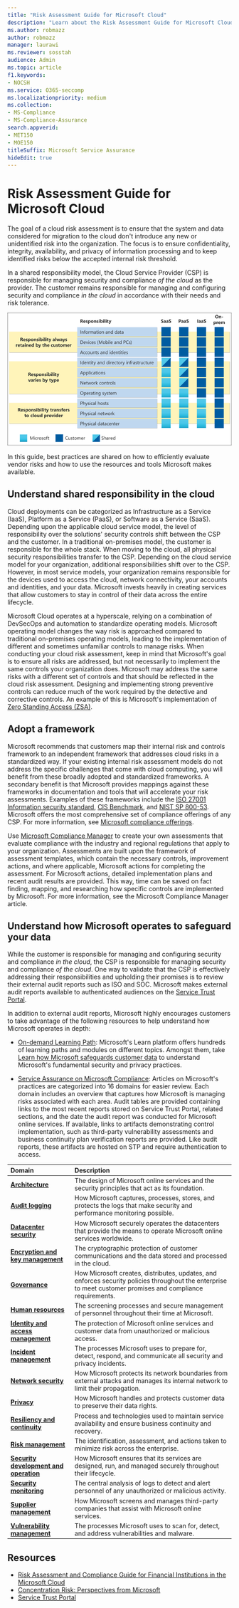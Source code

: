 ```yaml
---
title: "Risk Assessment Guide for Microsoft Cloud"
description: "Learn about the Risk Assessment Guide for Microsoft Cloud"
ms.author: robmazz
author: robmazz
manager: laurawi
ms.reviewer: sosstah
audience: Admin
ms.topic: article
f1.keywords:
- NOCSH
ms.service: O365-seccomp
ms.localizationpriority: medium
ms.collection:
- MS-Compliance
- MS-Compliance-Assurance
search.appverid:
- MET150
- MOE150
titleSuffix: Microsoft Service Assurance
hideEdit: true
---
```


# Risk Assessment Guide for Microsoft Cloud

The goal of a cloud risk assessment is to ensure that the system and data considered for migration to the cloud don't introduce any new or unidentified risk into the organization. The focus is to ensure confidentiality, integrity, availability, and privacy of information processing and to keep identified risks below the accepted internal risk threshold.

In a shared responsibility model, the Cloud Service Provider (CSP) is responsible for managing security and compliance *of the cloud* as the provider. The customer remains responsible for managing and configuring security and compliance *in the cloud* in accordance with their needs and risk tolerance.

![Shared responsibility model.](../media/assurance-shared-responsibility-model.png)

In this guide, best practices are shared on how to efficiently evaluate vendor risks and how to use the resources and tools Microsoft makes available.

## Understand shared responsibility in the cloud

Cloud deployments can be categorized as Infrastructure as a Service (IaaS), Platform as a Service (PaaS), or Software as a Service (SaaS). Depending upon the applicable cloud service model, the level of responsibility over the solutions' security controls shift between the CSP and the customer. In a traditional on-premises model, the customer is responsible for the whole stack. When moving to the cloud, all physical security responsibilities transfer to the CSP. Depending on the cloud service model for your organization, additional responsibilities shift over to the CSP. However, in most service models, your organization remains responsible for the devices used to access the cloud, network connectivity, your accounts and identities, and your data. Microsoft invests heavily in creating services that allow customers to stay in control of their data across the entire lifecycle.

Microsoft Cloud operates at a hyperscale, relying on a combination of DevSecOps and automation to standardize operating models. Microsoft operating model changes the way risk is approached compared to traditional on-premises operating models, leading to the implementation of different and sometimes unfamiliar controls to manage risks. When conducting your cloud risk assessment, keep in mind that Microsoft's goal is to ensure all risks are addressed, but not necessarily to implement the same controls your organization does. Microsoft may address the same risks with a different set of controls and that should be reflected in the cloud risk assessment. Designing and implementing strong preventive controls can reduce much of the work required by the detective and corrective controls. An example of this is Microsoft's implementation of [Zero Standing Access (ZSA)](assurance-microsoft-365-service-engineer-access-control.md).

## Adopt a framework

Microsoft recommends that customers map their internal risk and controls framework to an independent framework that addresses cloud risks in a standardized way. If your existing internal risk assessment models do not address the specific challenges that come with cloud computing, you will benefit from these broadly adopted and standardized frameworks. A secondary benefit is that Microsoft provides mappings against these frameworks in documentation and tools that will accelerate your risk assessments. Examples of these frameworks include the [ISO 27001 Information security standard](/compliance/regulatory/offering-iso-27001), [CIS Benchmark](/compliance/regulatory/offering-cis-benchmark), and [NIST SP 800-53](https://csrc.nist.gov/Projects/risk-management/sp800-53-controls/release-search#!/800-53). Microsoft offers the most comprehensive set of compliance offerings of any CSP. For more information, see [Microsoft compliance offerings](/compliance/regulatory/offering-home).

Use [Microsoft Compliance Manager](/microsoft-365/compliance/compliance-manager) to create your own assessments that evaluate compliance with the industry and regional regulations that apply to your organization. Assessments are built upon the framework of assessment templates, which contain the necessary controls, improvement actions, and where applicable, Microsoft actions for completing the assessment. For Microsoft actions, detailed implementation plans and recent audit results are provided. This way, time can be saved on fact finding, mapping, and researching how specific controls are implemented by Microsoft. For more information, see the Microsoft Compliance Manager article.

## Understand how Microsoft operates to safeguard your data

While the customer is responsible for managing and configuring security and compliance *in the cloud*, the CSP is responsible for managing security and compliance *of the cloud*. One way to validate that the CSP is effectively addressing their responsibilities and upholding their promises is to review their external audit reports such as ISO and SOC. Microsoft makes external audit reports available to authenticated audiences on the [Service Trust Portal](https://servicetrust.microsoft.com/ViewPage/MSComplianceGuideV3).

In addition to external audit reports, Microsoft highly encourages customers to take advantage of the following resources to help understand how Microsoft operates in depth:

- [On-demand Learning Path](/learn/roles/auditor): Microsoft's Learn platform offers hundreds of learning paths and modules on different topics. Amongst them, take [Learn how Microsoft safeguards customer data](/learn/paths/audit-safeguard-customer-data/) to understand Microsoft's fundamental security and privacy practices.

- [Service Assurance on Microsoft Compliance](/compliance/#service-assurance): Articles on Microsoft's practices are categorized into 16 domains for easier review. Each domain includes an overview that captures how Microsoft is managing risks associated with each area. Audit tables are provided containing links to the most recent reports stored on Service Trust Portal, related sections, and the date the audit report was conducted for Microsoft online services. If available, links to artifacts demonstrating control implementation, such as third-party vulnerability assessments and business continuity plan verification reports are provided. Like audit reports, these artifacts are hosted on STP and require authentication to access.

| **Domain** |**Description** |
|:---------- |:-------------- |
| [**Architecture**](assurance-architecture.md) | The design of Microsoft online services and the security principles that act as its foundation. |
| [**Audit logging**](assurance-audit-logging.md) | How Microsoft captures, processes, stores, and protects the logs that make security and performance monitoring possible. |
| [**Datacenter security**](assurance-datacenter-security.md) | How Microsoft securely operates the datacenters that provide the means to operate Microsoft online services worldwide. |
| [**Encryption and key management**](assurance-encryption.md) | The cryptographic protection of customer communications and the data stored and processed in the cloud. |
| [**Governance**](assurance-governance.md) | How Microsoft creates, distributes, updates, and enforces security policies throughout the enterprise to meet customer promises and compliance requirements. |
| [**Human resources**](assurance-human-resources.md) | The screening processes and secure management of personnel throughout their time at Microsoft. |
| [**Identity and access management**](assurance-identity-and-access-management.md) | The protection of Microsoft online services and customer data from unauthorized or malicious access. |
| [**Incident management**](assurance-incident-management.md) | The processes Microsoft uses to prepare for, detect, respond, and communicate all security and privacy incidents. |
| [**Network security**](assurance-network-security.md) | How Microsoft protects its network boundaries from external attacks and manages its internal network to limit their propagation. |
| [**Privacy**](assurance-privacy.md) | How Microsoft handles and protects customer data to preserve their data rights. |
| [**Resiliency and continuity**](assurance-resiliency-and-continuity.md) | Process and technologies used to maintain service availability and ensure business continuity and recovery. |
| [**Risk management**](assurance-risk-management.md) | The identification, assessment, and actions taken to minimize risk across the enterprise. |
| [**Security development and operation**](assurance-security-development-and-operation.md) | How Microsoft ensures that its services are designed, run, and managed securely throughout their lifecycle. |
| [**Security monitoring**](assurance-security-monitoring.md) | The central analysis of logs to detect and alert personnel of any unauthorized or malicious activity. |
| [**Supplier management**](assurance-supplier-management.md) | How Microsoft screens and manages third-party companies that assist with Microsoft online services. |
| [**Vulnerability management**](assurance-vulnerability-management.md) | The processes Microsoft uses to scan for, detect, and address vulnerabilities and malware. |

## Resources

- [Risk Assessment and Compliance Guide for Financial Institutions in the Microsoft Cloud](https://servicetrust.microsoft.com/ViewPage/TrustDocumentsV3?command=Download&downloadType=Document&downloadId=edee9b14-3661-4a16-ba83-c35caf672bd7&tab=7f51cb60-3d6c-11e9-b2af-7bb9f5d2d913&docTab=7f51cb60-3d6c-11e9-b2af-7bb9f5d2d913_FAQ_and_White_Papers)
- [Concentration Risk: Perspectives from Microsoft](https://azure.microsoft.com/mediahandler/files/resourcefiles/concentration-risk-perspectives-from-microsoft-/Concentration_Risk_Perspectives_092020.pdf)
- [Service Trust Portal](https://servicetrust.microsoft.com/)
